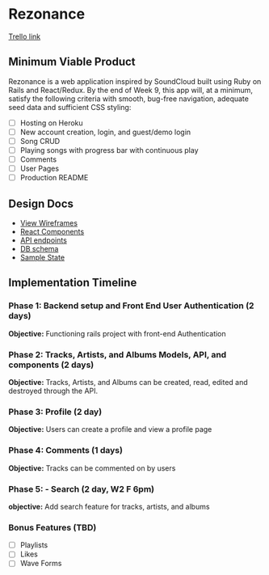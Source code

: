 # Rezonance

[Trello link][trello]

[trello]: https://trello.com/b/6vfWsTzL/rezonance

## Minimum Viable Product

Rezonance is a web application inspired by SoundCloud built using Ruby on Rails
and React/Redux.  By the end of Week 9, this app will, at a minimum, satisfy the
following criteria with smooth, bug-free navigation, adequate seed data and
sufficient CSS styling:

- [ ] Hosting on Heroku
- [ ] New account creation, login, and guest/demo login
- [ ] Song CRUD
- [ ] Playing songs with progress bar with continuous play
- [ ] Comments
- [ ] User Pages
- [ ] Production README

## Design Docs
* [View Wireframes][wireframes]
* [React Components][components]
* [API endpoints][api-endpoints]
* [DB schema][schema]
* [Sample State][sample-state]

[wireframes]: ./wireframes
[components]: ./component-hierarchy.md
[sample-state]: ./sample-state.md
[api-endpoints]: ./api-endpoints.md
[schema]: ./schema.md

## Implementation Timeline

### Phase 1: Backend setup and Front End User Authentication (2 days)

**Objective:** Functioning rails project with front-end Authentication

### Phase 2: Tracks, Artists, and Albums Models, API, and components (2 days)

**Objective:** Tracks, Artists, and Albums can be created, read, edited and destroyed through
the API.

### Phase 3: Profile (2 day)

**Objective:**  Users can create a profile and view a profile page

### Phase 4: Comments (1 days)

**Objective:** Tracks can be commented on by users

### Phase 5: - Search (2 day, W2 F 6pm)

**objective:** Add search feature for tracks, artists, and albums

### Bonus Features (TBD)
- [ ] Playlists
- [ ] Likes
- [ ] Wave Forms
